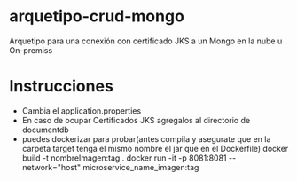 # arquetipo-crud-mongo
Arquetipo para una conexión con certificado JKS a un Mongo en la nube u On-premiss

# Instrucciones

- Cambia el application.properties
- En caso de ocupar Certificados JKS agregalos al directorio de documentdb
- puedes dockerizar para probar(antes compila y asegurate que en la carpeta target tenga el mismo nombre el jar que en el Dockerfile)
    docker build -t nombreImagen:tag .
    docker run -it -p 8081:8081 --network="host"  microservice_name_imagen:tag
